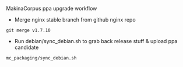 
MakinaCorpus ppa upgrade workflow

- Merge nginx stable branch from github nginx repo
```
git merge v1.7.10
```

- Run debian/sync_debian.sh to grab back release stuff & upload ppa candidate
```
mc_packaging/sync_debian.sh
```

